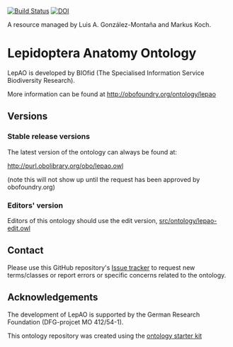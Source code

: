 [![Build Status](https://travis-ci.org/luis-gonzalez-m/lepao.svg?branch=master)](https://travis-ci.org/luis-gonzalez-m/lepao)
[![DOI](https://zenodo.org/badge/13996/luis-gonzalez-m/lepao.svg)](https://zenodo.org/badge/latestdoi/13996/luis-gonzalez-m/lepao)

A resource managed by Luis A. González-Montaña and Markus Koch.

# Lepidoptera Anatomy Ontology


LepAO is developed by BIOfid (The Specialised Information Service Biodiversity Research).



More information can be found at http://obofoundry.org/ontology/lepao

## Versions

### Stable release versions

The latest version of the ontology can always be found at:

http://purl.obolibrary.org/obo/lepao.owl

(note this will not show up until the request has been approved by obofoundry.org)

### Editors' version

Editors of this ontology should use the edit version, [src/ontology/lepao-edit.owl](src/ontology/lepao-edit.owl)

## Contact

Please use this GitHub repository's [Issue tracker](https://github.com/luis-gonzalez-m/lepao/issues) to request new terms/classes or report errors or specific concerns related to the ontology.

## Acknowledgements

The development of LepAO is supported by the German Research Foundation (DFG-projcet MO 412/54-1).

This ontology repository was created using the [ontology starter kit](https://github.com/INCATools/ontology-starter-kit)
